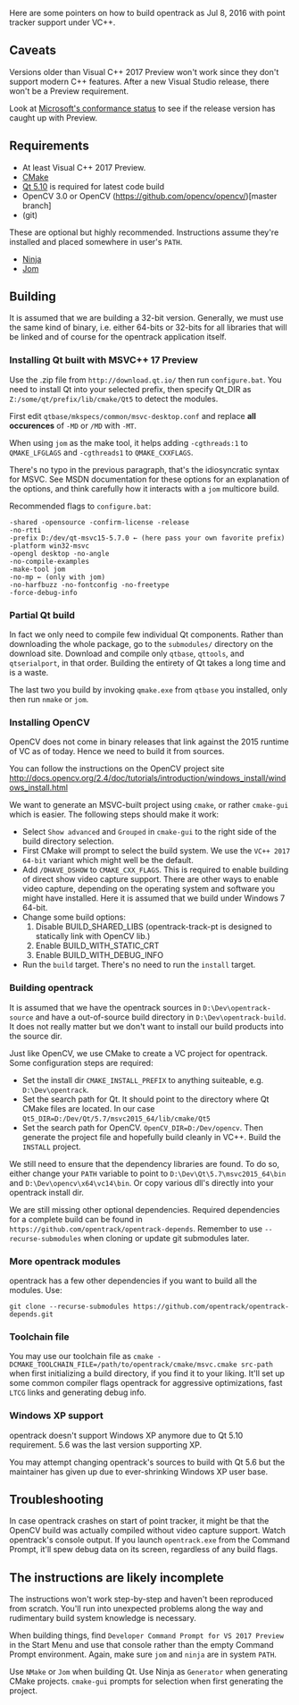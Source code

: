 Here are some pointers on how to build opentrack as Jul 8, 2016 with point tracker support under VC++.

## Caveats

Versions older than Visual C++ 2017 Preview won't work since they don't support modern C++ features. After a new Visual Studio release, there won't be a Preview requirement.

Look at [Microsoft's conformance status](https://docs.microsoft.com/en-us/cpp/visual-cpp-language-conformance) to see if the release version has caught up with Preview.

## Requirements
- At least Visual C++ 2017 Preview.
- [CMake](https://cmake.org/downloads/)
- [Qt 5.10](https://download.qt.io/archive/qt/5.10/) is required for latest code build
- OpenCV 3.0 or OpenCV (https://github.com/opencv/opencv/)[master branch]
- (git)

These are optional but highly recommended. Instructions assume they're installed and placed somewhere in user's `PATH`.

- [Ninja](https://github.com/ninja-build/ninja)
- [Jom](https://wiki.qt.io/Jom)

## Building
It is assumed that we are building a 32-bit version. Generally, we must use the same kind of binary, i.e. either 64-bits or 32-bits for all libraries that will be linked and of course for the opentrack application itself.

### Installing Qt built with MSVC++ 17 Preview

Use the .zip file from `http://download.qt.io/` then run `configure.bat`. You need to install Qt into your selected prefix, then specify Qt_DIR as `Z:/some/qt/prefix/lib/cmake/Qt5` to detect the modules.

First edit `qtbase/mkspecs/common/msvc-desktop.conf` and replace **all occurences** of `-MD` or `/MD` with `-MT`.

When using `jom` as the make tool, it helps adding `-cgthreads:1` to `QMAKE_LFGLAGS` and `-cgthreads1` to `QMAKE_CXXFLAGS`.

There's no typo in the previous paragraph, that's the idiosyncratic syntax for MSVC. See MSDN documentation for these options for an explanation of the options, and think carefully how it interacts with a `jom` multicore build.

Recommended flags to `configure.bat`:

```
-shared -opensource -confirm-license -release
-no-rtti
-prefix D:/dev/qt-msvc15-5.7.0 ← (here pass your own favorite prefix)
-platform win32-msvc
-opengl desktop -no-angle
-no-compile-examples
-make-tool jom
-no-mp ← (only with jom)
-no-harfbuzz -no-fontconfig -no-freetype
-force-debug-info
```

### Partial Qt build

In fact we only need to compile few individual Qt components. Rather than downloading the whole package, go to the `submodules/` directory on the download site. Download and compile only `qtbase`, `qttools`, and `qtserialport`, in that order. Building the entirety of Qt takes a long time and is a waste.

The last two you build by invoking `qmake.exe` from `qtbase` you installed, only then run `nmake` or `jom`.

### Installing OpenCV

OpenCV does not come in binary releases that link against the 2015 runtime of VC as of today. Hence we need to build it from sources. 

You can follow the instructions on the OpenCV project site http://docs.opencv.org/2.4/doc/tutorials/introduction/windows_install/windows_install.html

We want to generate an MSVC-built project using `cmake`, or rather `cmake-gui` which is easier. The following steps should make it work:
- Select `Show advanced` and `Grouped` in `cmake-gui` to the right side of the build directory selection.
- First CMake will prompt to select the build system. We use the `VC++ 2017 64-bit` variant which might well be the default.
- Add `/DHAVE_DSHOW` to `CMAKE_CXX_FLAGS`. This is required to enable building of direct show video capture support. There are other ways to enable video capture, depending on the operating system and software you might have installed. Here it is assumed that we build under Windows 7 64-bit.
- Change some build options:
    1. Disable BUILD_SHARED_LIBS (opentrack-track-pt is designed to statically link with OpenCV lib.)
    1. Enable BUILD_WITH_STATIC_CRT
    1. Enable BUILD_WITH_DEBUG_INFO
- Run the `build` target. There's no need to run the `install` target.

### Building opentrack
It is assumed that we have the opentrack sources in `D:\Dev\opentrack-source` and have a out-of-source build directory in `D:\Dev\opentrack-build`. It does not really matter but we don't want to install our build products into the source dir. 

Just like OpenCV, we use CMake to create a VC project for opentrack. Some configuration steps are required:
- Set the install dir `CMAKE_INSTALL_PREFIX` to anything suiteable, e.g. `D:\Dev\opentrack`.
- Set the search path for Qt. It should point to the directory where Qt CMake files are located. In our case `Qt5_DIR=D:/Dev/Qt/5.7/msvc2015_64/lib/cmake/Qt5`
- Set the search path for OpenCV. `OpenCV_DIR=D:/Dev/opencv`.
Then generate the project file and hopefully build cleanly in VC++. Build the `INSTALL` project.

We still need to ensure that the dependency libraries are found. To do so, either change your `PATH` variable to point to `D:\Dev\Qt\5.7\msvc2015_64\bin` and `D:\Dev\opencv\x64\vc14\bin`. Or copy various dll's directly into your opentrack install dir.

We are still missing other optional dependencies. Required dependencies for a complete build can be found in `https://github.com/opentrack/opentrack-depends`. Remember to use `--recurse-submodules` when cloning or update git submodules later.


### More opentrack modules

opentrack has a few other dependencies if you want to build all the modules. Use:

```
git clone --recurse-submodules https://github.com/opentrack/opentrack-depends.git
```

### Toolchain file

You may use our toolchain file as `cmake -DCMAKE_TOOLCHAIN_FILE=/path/to/opentrack/cmake/msvc.cmake src-path` when first initializing a build directory, if you find it to your liking. It'll set up some common compiler flags opentrack for aggressive optimizations, fast `LTCG` links and generating debug info.

### Windows XP support

opentrack doesn't support Windows XP anymore due to Qt 5.10 requirement. 5.6 was the last version supporting XP.

You may attempt changing opentrack's sources to build with Qt 5.6 but the maintainer has given up due to ever-shrinking Windows XP user base.

## Troubleshooting
In case opentrack crashes on start of point tracker, it might be that the OpenCV build was actually compiled without video capture support. Watch opentrack's console output. If you launch `opentrack.exe` from the Command Prompt, it'll spew debug data on its screen, regardless of any build flags.

## The instructions are likely incomplete

The instructions won't work step-by-step and haven't been reproduced from scratch. You'll run into unexpected problems along the way and rudimentary build system knowledge is necessary.

When building things, find `Developer Command Prompt for VS 2017 Preview` in the Start Menu and use that console rather than the empty Command Prompt environment. Again, make sure `jom` and `ninja` are in system `PATH`.

Use `NMake` or `Jom` when building Qt. Use Ninja as `Generator` when generating CMake projects. `cmake-gui` prompts for selection when first generating the project.